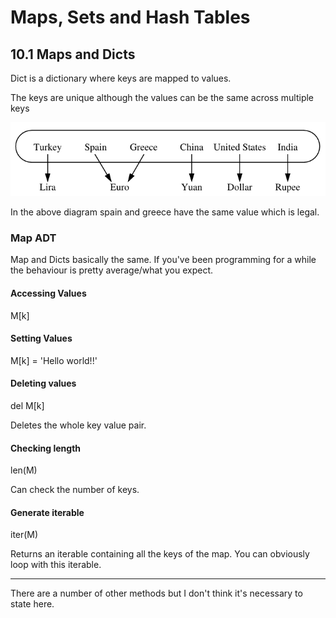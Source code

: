 # Maps, Sets and Hash Tables

## 10.1 Maps and Dicts

Dict is a dictionary where keys are mapped to values.

The keys are unique although the values can be the same across multiple keys

![Diagram showing key value map](image-16.png)

In the above diagram spain and greece have the same value which is legal.

### Map ADT

Map and Dicts basically the same. If you've been programming for a while the behaviour is pretty average/what you expect.

#### Accessing Values

M[k]

#### Setting Values

M[k] = 'Hello world!!'

#### Deleting values

del M[k]

Deletes the whole key value pair.

#### Checking length

len(M)

Can check the number of keys.

#### Generate iterable

iter(M)

Returns an iterable containing all the keys of the map. You can obviously loop with this iterable.

---

There are a number of other methods but I don't think it's necessary to state here.

